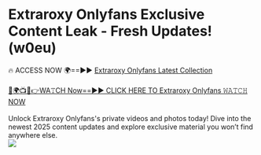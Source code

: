 # Extraroxy Onlyfans Exclusive Content Leak - Fresh Updates! (w0eu)

🔥 ACCESS NOW 🌍==►► <a href="https://tinyurl.com/kvy9nzfs" rel="nofollow">Extraroxy Onlyfans Latest Collection</a>
<br><br>
[🔴🌍📺📱👉WA𝚃CH Now==►► CLICK HERE TO Extraroxy Onlyfans 𝚆𝙰𝚃𝙲𝙷 NOW](https://tinyurl.com/kvy9nzfs)
<br><br>
Unlock Extraroxy Onlyfans's private videos and photos today! Dive into the newest 2025 content updates and explore exclusive material you won’t find anywhere else.
<br>
<a href="https://tinyurl.com/kvy9nzfs" rel="nofollow" data-target="animated-image.originalLink"><img src="https://camo.githubusercontent.com/8a4f000d20f83aca3bf7ec5f350d767afa0574a8a352519fd8cfa583a6f93a33/68747470733a2f2f692e696d6775722e636f6d2f644a486b345a712e676966" data-canonical-src="https://i.imgur.com/dJHk4Zq.gif" style="max-width: 100%; display: inline-block;" data-target="animated-image.originalImage"></a>
<br>
